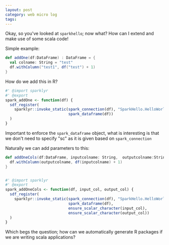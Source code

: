 ```yaml
---
layout: post
category: web micro log
tags:
---
```


Okay, so you've looked at `sparkhello`; now what? How can I extend and make use of some scala code!

Simple example:

```scala
def addOne(df:DataFrame) : DataFrame = {
  val colname: String = "test"
  df.withColumn("test1", df("test") + 1)
}
```

How do we add this in R?

```r
#' @import sparklyr
#' @export
spark_addOne <- function(df) {
  sdf_register(
    sparklyr::invoke_static(spark_connection(df), "SparkHello.HelloWorld", "addOne",
                            spark_dataframe(df))
  )
}
```

Important to enforce the `spark_dataframe` object, what is interesting is that we don't need to specify "sc" as it is given based on `spark_connection`

Naturally we can add parameters to this:

```scala
def addOneCols(df:DataFrame, inputcolname: String,  outputcolname:String) : DataFrame = {
  df.withColumn(outputcolname, df(inputcolname) + 1)
}
```

```r

#' @import sparklyr
#' @export
spark_addOneCols <- function(df, input_col, output_col) {
  sdf_register(
    sparklyr::invoke_static(spark_connection(df), "SparkHello.HelloWorld", "addOneCols",
                            spark_dataframe(df),
                            ensure_scalar_character(input_col),
                            ensure_scalar_character(output_col))
  )
}

```

Which begs the question; how can we automatically generate R packages if we are writing scala applications?
